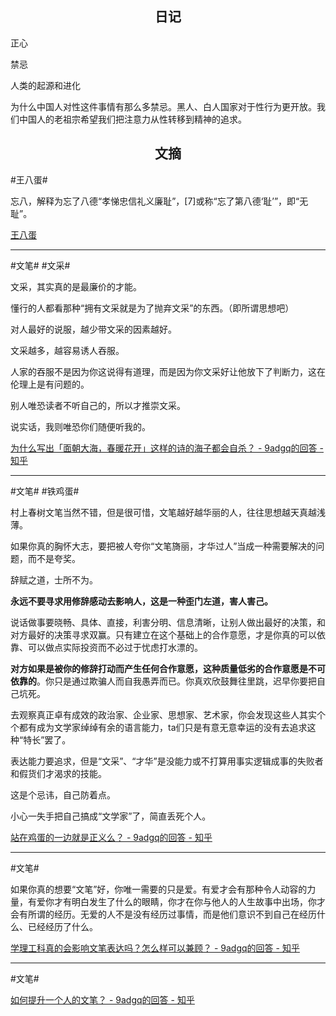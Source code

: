 ## <center>日记</center>

正心

禁忌

人类的起源和进化

为什么中国人对性这件事情有那么多禁忌。黑人、白人国家对于性行为更开放。我们中国人的老祖宗希望我们把注意力从性转移到精神的追求。

## <center>文摘</center>

#王八蛋#

忘八，解释为忘了八德“孝悌忠信礼义廉耻”，[7]或称“忘了第八德‘耻’”，即“无耻”。

[王八蛋](https://zh.wikipedia.org/wiki/%E7%8E%8B%E5%85%AB%E8%9B%8B)

---

#文笔# #文采#

文采，其实真的是最廉价的才能。

懂行的人都看那种“拥有文采就是为了抛弃文采”的东西。（即所谓思想吧）

对人最好的说服，越少带文采的因素越好。

文采越多，越容易诱人吞服。

人家的吞服不是因为你这说得有道理，而是因为你文采好让他放下了判断力，这在伦理上是有问题的。

别人唯恐读者不听自己的，所以才推崇文采。

说实话，我则唯恐你们随便听我的。

[为什么写出「面朝大海，春暖花开」这样的诗的海子都会自杀？ - 9adgq的回答 - 知乎](https://www.zhihu.com/question/26465011/answer/1111109386)

---

#文笔# #铁鸡蛋#

村上春树文笔当然不错，但是很可惜，文笔越好越华丽的人，往往思想越天真越浅薄。

如果你真的胸怀大志，要把被人夸你“文笔旖丽，才华过人”当成一种需要解决的问题，而不是夸奖。

辞赋之道，士所不为。

**永远不要寻求用修辞感动去影响人，这是一种歪门左道，害人害己。**

说话做事要晓畅、具体、直接，利害分明、信息清晰，让别人做出最好的决策，和对方最好的决策寻求双赢。只有建立在这个基础上的合作意愿，才是你真的可以依靠、可以做点实际投资而不必过于忧虑打水漂的。

**对方如果是被你的修辞打动而产生任何合作意愿，这种质量低劣的合作意愿是不可依靠的**。你只是通过欺骗人而自我愚弄而已。你真欢欣鼓舞往里跳，迟早你要把自己坑死。

去观察真正卓有成效的政治家、企业家、思想家、艺术家，你会发现这些人其实个个都有成为文学家绰绰有余的语言能力，ta们只是有意无意幸运的没有去追求这种“特长”罢了。

表达能力要追求，但是“文采”、“才华”是没能力或不打算用事实逻辑成事的失败者和假货们才渴求的技能。

这是个忌讳，自己防着点。

小心一失手把自己搞成“文学家”了，简直丢死个人。

[站在鸡蛋的一边就是正义么？ - 9adgq的回答 - 知乎](https://www.zhihu.com/question/33322704/answer/2638636641)

---

#文笔#

如果你真的想要“文笔”好，你唯一需要的只是爱。有爱才会有那种令人动容的力量，有爱你才有明白发生了什么的眼睛，你才在你与他人的人生故事中出场，你才会有所谓的经历。无爱的人不是没有经历过事情，而是他们意识不到自己在经历什么、已经经历了什么。

[学理工科真的会影响文笔表达吗？怎么样可以兼顾？ - 9adgq的回答 - 知乎](https://www.zhihu.com/question/27805107/answer/553139504)

---

#文笔#

[如何提升一个人的文笔？ - 9adgq的回答 - 知乎](https://www.zhihu.com/question/19591218/answer/1920721623)